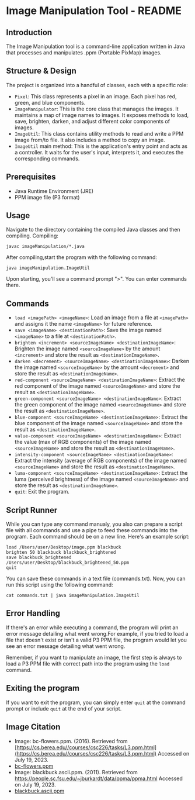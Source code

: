 # Image Manipulation Tool - README

## Introduction

The Image Manipulation tool is a command-line application written in Java that processes and manipulates .ppm (Portable PixMap) images.



## Structure & Design

The project is organized into a handful of classes, each with a specific role:

- `Pixel`: This class represents a pixel in an image. Each pixel has red, green, and blue components.
- `ImageManipulator`: This is the core class that manages the images. It maintains a map of image names to images. It exposes methods to load, save, brighten, darken, and adjust different color components of images.
- `ImageUtil`: This class contains utility methods to read and write a PPM image from/to file. It also includes a method to copy an image.
- `ImageUtil` main method: This is the application's entry point and acts as a controller. It waits for the user's input, interprets it, and executes the corresponding commands.




## Prerequisites

- Java Runtime Environment (JRE)
- PPM image file (P3 format)




## Usage
Navigate to the directory containing the compiled Java classes and then compiling.
Compiling:
```terminal
javac imageManipulation/*.java
```
After compiling,start the program with the following command:
```terminal
java imageManipulation.ImageUtil
```
Upon starting, you'll see a command prompt ">". You can enter commands there.




## Commands
- `load <imagePath> <imageName>`: Load an image from a file at `<imagePath>` and assigns it the name `<imageName>` for future reference.
- `save <imageName> <destinationPath>`: Save the image named `<imageName>` to a file at `<destinationPath>`.
- `brighten <increment> <sourceImageName> <destinationImageName>`: Brighten the image named `<sourceImageName>` by the amount `<increment>` and store the result as `<destinationImageName>`.
- `darken <decrement> <sourceImageName> <destinationImageName>`: Darken the image named `<sourceImageName>` by the amount `<decrement>` and store the result as `<destinationImageName>`.
- `red-component <sourceImageName> <destinationImageName>`: Extract the red component of the image named `<sourceImageName>` and store the result as `<destinationImageName>`.
- `green-component <sourceImageName> <destinationImageName>`: Extract the green component of the image named `<sourceImageName>` and store the result as `<destinationImageName>`.
- `blue-component <sourceImageName> <destinationImageName>`: Extract the blue component of the image named `<sourceImageName>` and store the result as `<destinationImageName>`.
- `value-component <sourceImageName> <destinationImageName>`: Extract the value (max of RGB components) of the image named `<sourceImageName>` and store the result as `<destinationImageName>`.
- `intensity-component <sourceImageName> <destinationImageName>`: Extract the intensity (average of RGB components) of the image named `<sourceImageName>` and store the result as `<destinationImageName>`.
- `luma-component <sourceImageName> <destinationImageName>`: Extract the luma (perceived brightness) of the image named `<sourceImageName>` and store the result as `<destinationImageName>`.
- `quit`: Exit the program.



## Script Runner
While you can type any command manualy, you also can prepare a script file with all commands and use a pipe to feed these commands into the program. Each command should be on a new line. Here's an example script:
```termnial
load /Users/user/Desktop/image.ppm blackbuck
brighten 50 blackbuck blackbuck_brightened
save blackbuck_brightened /Users/user/Desktop/blackbuck_brightened_50.ppm
quit
```
You can save these commands in a text file (commands.txt). Now, you can run this script using the following command:
```terminal
cat commands.txt | java imageManipulation.ImageUtil
```


## Error Handling
If there's an error while executing a command, the program will print an error message detailing what went wrong.For example, if you tried to load a file that doesn't exist or isn't a valid P3 PPM file, the program would let you see an error message detailing what went wrong.

Remember, if you want to manipulate an image, the first step is always to load a P3 PPM file with correct path into the program using the `load` command.

## Exiting the program
If you want to exit the program, you can simply enter `quit` at the command prompt or include `quit` at the end of your script.

## Image Citation
- Image: bc-flowers.ppm. (2016). Retrieved from [https://cs.berea.edu//courses/csc226/tasks/L3.ppm.html](https://cs.berea.edu//courses/csc226/tasks/L3.ppm.html) Accessed on July 19, 2023.
- [bc-flowers.ppm](https://cs.berea.edu//courses/csc226/tasks/bc-flowers.ppm)
- Image: blackbuck.ascii.ppm. (2011). Retrieved from https://people.sc.fsu.edu/~jburkardt/data/ppma/ppma.html Accessed on July 19, 2023.
- [blackbuck.ascii.ppm](https://people.sc.fsu.edu/~jburkardt/data/ppma/blackbuck.ascii.ppm)

